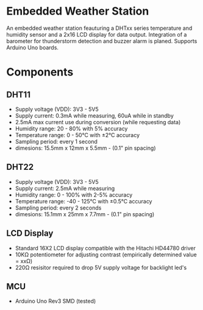 # Embedded Weather Station
An embedded weather station feauturing a DHTxx series temperature and humidity sensor and a 2x16 LCD display for data output. Integration of a barometer for thunderstorm detection and buzzer alarm is planed. Supports Arduino Uno boards.


# Components

## DHT11
* Supply voltage (VDD): 3V3 - 5V5
* Supply current: 0.3mA while measuring, 60uA while in standby
* 2.5mA max current use during conversion (while requesting data)
* Humidity range: 20 - 80% with 5% accuracy
* Temperature range: 0 - 50°C with ±2°C accuracy
* Sampling period: every 1 second
* dimesions: 15.5mm x 12mm x 5.5mm - (0.1" pin spacing)


## DHT22
* Supply voltage (VDD): 3V3 - 5V5
* Supply current: 2.5mA while measuring
* Humidity range: 0 - 100% with 2-5% accuracy
* Temperature range: -40 - 125°C with ±0.5°C accuracy
* Sampling period: every 2 seconds
* dimesions: 15.1mm x 25mm x 7.7mm - (0.1" pin spacing)


## LCD Display
* Standard 16X2 LCD display compatible with the Hitachi HD44780 driver
* 10KΩ potentiometer for adjusting contrast (empirically determined value = xxΩ)
* 220Ω resisitor required to drop 5V supply voltage for backlight led's

## MCU
* Arduino Uno Rev3 SMD  (tested)
